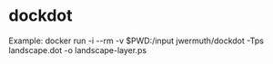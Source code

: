 # dockdot

Example:
docker run -i --rm -v $PWD:/input jwermuth/dockdot -Tps landscape.dot -o landscape-layer.ps
